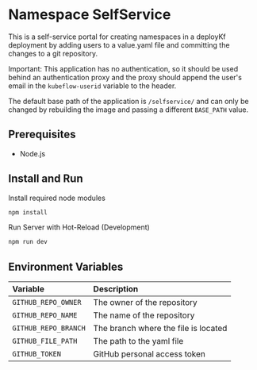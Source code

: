 # Namespace SelfService

This is a self-service portal for creating namespaces in a deployKf deployment by adding users to a value.yaml file and committing the changes to a git repository.

Important: This application has no authentication, so it should be used behind an authentication proxy and the proxy should append the user's email in the `kubeflow-userid` variable to the header.

The default base path of the application is `/selfservice/` and can only be changed by rebuilding the image and passing a different `BASE_PATH` value.

## Prerequisites

-   Node.js

## Install and Run

Install required node modules

```bash
npm install
```

Run Server with Hot-Reload (Development)

```bash
npm run dev
```

## Environment Variables

| Variable             | Description                          |
| :------------------- | :----------------------------------- |
| `GITHUB_REPO_OWNER`  | The owner of the repository          |
| `GITHUB_REPO_NAME`   | The name of the repository           |
| `GITHUB_REPO_BRANCH` | The branch where the file is located |
| `GITHUB_FILE_PATH`   | The path to the yaml file            |
| `GITHUB_TOKEN`       | GitHub personal access token         |
